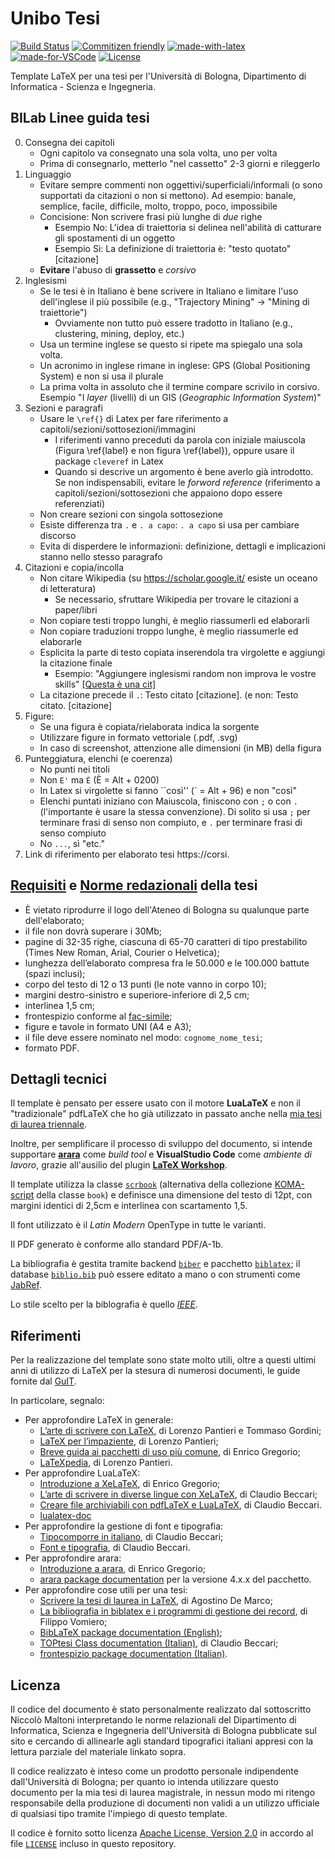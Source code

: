 # Unibo Tesi

[![Build Status](https://travis-ci.com/NiccoMlt/Unibo-Tesi.svg?branch=master)](https://travis-ci.com/NiccoMlt/Unibo-Tesi)
[![Commitizen friendly](https://img.shields.io/badge/commitizen-friendly-brightgreen.svg)](http://commitizen.github.io/cz-cli/)
[![made-with-latex](https://img.shields.io/badge/Made%20with-LaTeX-1f425f.svg)](https://www.latex-project.org/)
[![made-for-VSCode](https://img.shields.io/badge/Made%20for-VSCode-1f425f.svg)](https://code.visualstudio.com/)
[![License](https://img.shields.io/badge/License-Apache%202.0-blue.svg)](https://opensource.org/licenses/Apache-2.0)

Template LaTeX per una tesi per l'Università di Bologna, Dipartimento di Informatica - Scienza e Ingegneria.

## BILab Linee guida tesi

0. Consegna dei capitoli
    - Ogni capitolo va consegnato una sola volta, uno per volta
    - Prima di consegnarlo, metterlo "nel cassetto" 2-3 giorni e rileggerlo
0. Linguaggio
    - Evitare sempre commenti non oggettivi/superficiali/informali (o sono supportati da citazioni o non si mettono). Ad esempio: banale, semplice, facile, difficile, molto, troppo, poco, impossibile
    - Concisione: Non scrivere frasi più lunghe di *due* righe
        - Esempio No: L'idea di traiettoria si delinea nell'abilità di catturare gli spostamenti di un oggetto
        - Esempio Sì: La definizione di traiettoria è: "testo quotato" [citazione]
    - **Evitare** l'abuso di **grassetto** e *corsivo*
0. Inglesismi
    - Se le tesi è in Italiano è bene scrivere in Italiano e limitare l'uso dell'inglese il più possibile (e.g., "Trajectory Mining" -> "Mining di traiettorie")
        - Ovviamente non tutto può essere tradotto in Italiano (e.g., clustering, mining, deploy, etc.)
    - Usa un termine inglese se questo si ripete ma spiegalo una sola volta.
    - Un acronimo in inglese rimane in inglese: GPS (Global Positioning System) e non si usa il plurale
    - La prima volta in assoluto che il termine compare scrivilo in corsivo. Esempio "I *layer* (livelli) di un GIS (*Geographic Information System*)"
0. Sezioni e paragrafi
    - Usare le `\ref{}` di Latex per fare riferimento a capitoli/sezioni/sottosezioni/immagini
        - I riferimenti vanno preceduti da parola con iniziale maiuscola (Figura \ref{label} e non figura \ref{label}), oppure usare il package `cleveref` in Latex
        - Quando si descrive un argomento è bene averlo già introdotto. Se non indispensabili, evitare le *forword reference* (riferimento a capitoli/sezioni/sottosezioni che appaiono dopo essere referenziati)
    - Non creare sezioni con singola sottosezione
    - Esiste differenza tra `.` e `. a capo`: `. a capo` si usa per cambiare discorso
    - Evita di disperdere le informazioni: definizione, dettagli e implicazioni stanno nello stesso paragrafo
0. Citazioni e copia/incolla
    - Non citare Wikipedia (su https://scholar.google.it/ esiste un oceano di letteratura)
        - Se necessario, sfruttare Wikipedia per trovare le citazioni a paper/libri
    - Non copiare testi troppo lunghi, è meglio riassumerli ed elaborarli
    - Non copiare traduzioni troppo lunghe, è meglio riassumerle ed elaborarle
    - Esplicita la parte di testo copiata inserendola tra virgolette e aggiungi la citazione finale
        - Esempio: "Aggiungere inglesismi random non improva le vostre skills" [[Questa è una cit]](http://www.lercio.it/ricerca-aggiungere-inglesismi-random-non-improva-le-vostre-skills/)
    - La citazione precede il `.`: Testo citato [citazione]. (e non: Testo citato. [citazione]
0. Figure:
    - Se una figura è copiata/rielaborata indica la sorgente
    - Utilizzare figure in formato vettoriale (.pdf, .svg)
    - In caso di screenshot, attenzione alle dimensioni (in MB) della figura
0. Punteggiatura, elenchi (e coerenza)
    - No punti nei titoli
    - Non `E'` ma `È` (È = Alt + 0200)  
    - In Latex si virgolette si fanno \`\`così'' (\` = Alt + 96) e non "così"
    - Elenchi puntati iniziano con Maiuscola, finiscono con `;` o con `.` (l'importante è usare la stessa convenzione). Di solito si usa `;` per terminare frasi di senso non compiuto, e `.` per terminare frasi di senso compiuto
    - No `...`, sì "etc." 
0. Link di riferimento per elaborato tesi https://corsi.

## [Requisiti](https://corsi.unibo.it/magistrale/IngegneriaScienzeInformatiche/volume-pdf-e-deposito-online-dellelaborato) e [Norme redazionali](https://corsi.unibo.it/magistrale/IngegneriaScienzeInformatiche/redazione-tesi-voto-finale) della tesi

- È vietato riprodurre il logo dell'Ateneo di Bologna su qualunque parte dell'elaborato;
- il file non dovrà superare i 30Mb;
- pagine di 32-35 righe, ciascuna di 65-70 caratteri di tipo prestabilito (Times New Roman, Arial, Courier o Helvetica);
- lunghezza dell’elaborato compresa fra le 50.000 e le 100.000 battute (spazi inclusi);
- corpo del testo di 12 o 13 punti (le note vanno in corpo 10);
- margini destro-sinistro e superiore-inferiore di 2,5 cm;
- interlinea 1,5 cm;
- frontespizio conforme al [fac-simile](https://corsi.unibo.it/magistrale/IngegneriaScienzeInformatiche/volume-pdf-e-deposito-online-dellelaborato/frontespiziolmisi.pdf/@@download/file/FrontespizioLMISI.pdf);
- figure e tavole in formato UNI (A4 e A3);
- il file deve essere nominato nel modo: `cognome_nome_tesi`;
- formato PDF.

## Dettagli tecnici

Il template è pensato per essere usato con il motore **LuaLaTeX** e non il "tradizionale" pdfLaTeX che ho già utilizzato in passato anche nella [mia tesi di laurea triennale](https://github.com/NiccoMlt/alchemist-thesis).

Inoltre, per semplificare il processo di sviluppo del documento, si intende supportare [**arara**](https://github.com/cereda/arara) come _build tool_ e **VisualStudio Code** come _ambiente di lavoro_, grazie all'ausilio del plugin [**LaTeX Workshop**](https://marketplace.visualstudio.com/items?itemName=James-Yu.latex-workshop).

Il template utilizza la classe [`scrbook`](https://www.ctan.org/pkg/scrbook) (alternativa della collezione [KOMA-script](https://www.ctan.org/pkg/koma-script) della classe `book`) e definisce una dimensione del testo di 12pt, con margini identici di 2,5cm e interlinea con scartamento 1,5.

Il font utilizzato è il _Latin Modern_ OpenType in tutte le varianti.

Il PDF generato è conforme allo standard PDF/A-1b.

La bibliografia è gestita tramite backend [`biber`](https://ctan.org/pkg/biber) e pacchetto [`biblatex`](https://www.ctan.org/pkg/biblatex);
il database [`biblio.bib`](./biblio.bib) può essere editato a mano o con strumenti come [JabRef](http://www.jabref.org/).

Lo stile scelto per la biblografia è quello [_IEEE_](https://ctan.org/pkg/biblatex-ieee).

## Riferimenti

Per la realizzazione del template sono state molto utili, oltre a questi ultimi anni di utilizzo di LaTeX per la stesura di numerosi documenti, le guide fornite dal [GuIT](https://www.guitex.org/home/it/doc).

In particolare, segnalo:

- Per approfondire LaTeX in generale:
    - [L’arte di scrivere con LaTeX](http://www.lorenzopantieri.net/LaTeX_files/ArteLaTeX.pdf), di Lorenzo Pantieri e Tommaso Gordini;
    - [LaTeX per l’impaziente](http://www.lorenzopantieri.net/LaTeX_files/LaTeXimpaziente.pdf), di Lorenzo Pantieri;
    - [Breve guida ai pacchetti di uso più comune](http://profs.sci.univr.it/~gregorio/breveguida.pdf), di Enrico Gregorio;
    - [LaTeXpedia](http://www.lorenzopantieri.net/LaTeX_files/LaTeXpedia.pdf), di Lorenzo Pantieri.
- Per approfondire LuaLaTeX:
    - [Introduzione a XeLaTeX](http://profs.sci.univr.it/~gregorio/introxelatex.pdf), di Enrico Gregorio;
    - [L’arte di scrivere in diverse lingue con XeLaTeX](http://www.guitex.org/home/images/doc/ArteLingue.pdf), di Claudio Beccari;
    - [Creare file archiviabili con pdfLaTeX e LuaLaTeX](http://www.guitex.org/home/images/doc/GuideGuIT/filearchiviabili.pdf), di Claudio Beccari.
    - [lualatex-doc](http://ctan.mirror.garr.it/mirrors/CTAN/info/luatex/lualatex-doc/lualatex-doc.pdf)
- Per approfondire la gestione di font e tipografia:
    - [Tipocomporre in italiano](http://www.guitex.org/home/images/doc/GuideGuIT/ComporreItaliano.pdf), di Claudio Beccari;
    - [Font e tipografia](http://www.guitex.org/home/images/doc/GuideGuIT/guidafont.pdf), di Claudio Beccari.
- Per approfondire arara:
    - [Introduzione a arara](http://profs.sci.univr.it/~gregorio/introarara.pdf), di Enrico Gregorio;
    - [arara package documentation](http://mirrors.ctan.org/support/arara/doc/arara-manual.pdf) per la versione 4.x.x del pacchetto.
- Per approfondire cose utili per una tesi:
    - [Scrivere la tesi di laurea in LaTeX](http://www.guitex.org/home/images/doc/GuideGuIT/IntroTesi.pdf), di Agostino De Marco;
    - [La bibliografia in biblatex e i programmi di gestione dei record](http://www.guitex.org/home/images/doc/GuideGuIT/bibliografia.pdf), di Filippo Vomiero;
    - [BibLaTeX package documentation (English)](http://ctan.mirror.garr.it/mirrors/CTAN/macros/latex/contrib/biblatex/doc/biblatex.pdf);
    - [TOPtesi Class documentation (Italian)](http://ctan.mirror.garr.it/mirrors/CTAN/macros/latex/contrib/toptesi/toptesi-it.pdf), di Claudio Beccari;
    - [frontespizio package documentation (Italian)](http://ctan.mirror.garr.it/mirrors/CTAN/macros/latex/contrib/frontespizio/frontespizio.pdf).

## Licenza

Il codice del documento è stato personalmente realizzato dal sottoscritto Niccolò Maltoni interpretando le norme relazionali del Dipartimento di Informatica, Scienza e Ingegneria dell'Università di Bologna pubblicate sul sito e cercando di allinearle agli standard tipografici italiani appresi con la lettura parziale del materiale linkato sopra.

Il codice realizzato è inteso come un prodotto personale indipendente dall'Università di Bologna;
per quanto io intenda utilizzare questo documento per la mia tesi di laurea magistrale, in nessun modo mi ritengo responsabile della produzione di documenti non validi a un utilizzo ufficiale di qualsiasi tipo tramite l'impiego di questo template.

Il codice è fornito sotto licenza [Apache License, Version 2.0](https://opensource.org/licenses/Apache-2.0) in accordo al file [`LICENSE`](./LICENSE) incluso in questo repository.
